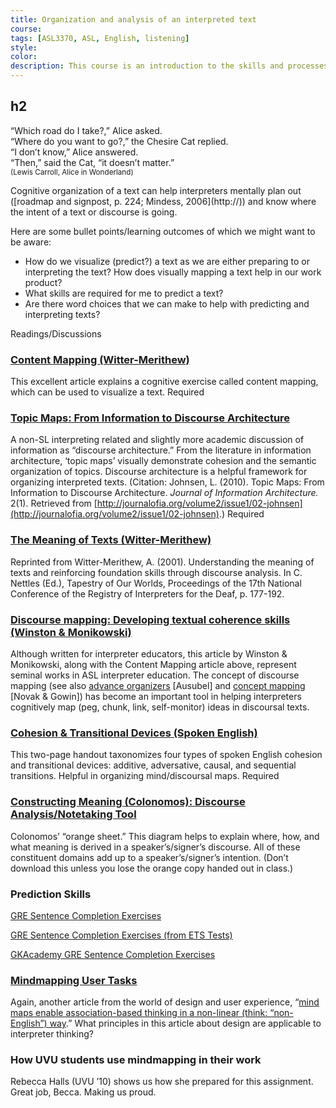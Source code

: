 ```yaml
---
title: Organization and analysis of an interpreted text
course:
tags: [ASL3370, ASL, English, listening]
style: 
color: 
description: This course is an introduction to the skills and processes required to produce conceptually accurate and linguistically appropriate spoken-language interpretations of ASL texts.
---
```


## h2

<p class="lead">
“Which road do I take?,” Alice asked.<br>
“Where do you want to go?,” the Chesire Cat replied.<br>
“I don’t know,” Alice answered.<br>
“Then,” said the Cat, “it doesn’t matter.”<br>
<small>(Lewis Carroll, Alice in Wonderland)</small>
</p>

<p class="lead">
Cognitive organization of a text can help interpreters mentally plan out ([roadmap and signpost, p. 224; Mindess, 2006](http://)) and know where the intent of a text or discourse is going.
</p>

Here are some bullet points/learning outcomes of which we might want to be aware:
* How do we visualize (predict?) a text as we are either preparing to or interpreting the text? How does visually mapping a text help in our work product?
* What skills are required for me to predict a text?
* Are there word choices that we can make to help with predicting and interpreting texts?

<p class="h6">Readings/Discussions</p>

### [Content Mapping (Witter-Merithew)](http://www.unco.edu/doit/resources/publication_pdfs/Content%20Mapping.pdf)
This excellent article explains a cognitive exercise called content mapping, which can be used to visualize a text. <span class="badge badge-pill badge-danger">Required</span>

### [Topic Maps: From Information to Discourse Architecture](http://)
A non-SL interpreting related and slightly more academic discussion of information as “discourse architecture.” From the literature in information architecture, ‘topic maps’ visually demonstrate cohesion and the semantic organization of topics. Discourse architecture is a helpful framework for organizing interpreted texts. (Citation: Johnsen, L. (2010). Topic Maps: From Information to Discourse Architecture. *Journal of Information Architecture.* 2(1). Retrieved from [http://journalofia.org/volume2/issue1/02-johnsen](http://journalofia.org/volume2/issue1/02-johnsen).) <span class="badge badge-pill badge-danger">Required</span>

### [The Meaning of Texts (Witter-Merithew)](http://www.unco.edu/doit/resources/publication_pdfs/The%20Meaning%20of%20Texts.pdf)
Reprinted from Witter-Merithew, A. (2001). Understanding the meaning of texts and reinforcing foundation skills through discourse analysis. In C. Nettles (Ed.), Tapestry of Our Worlds, Proceedings of the 17th National Conference of the Registry of Interpreters for the Deaf, p. 177-192.

### [Discourse mapping: Developing textual coherence skills (Winston & Monikowski)](http://)
Although written for interpreter educators, this article by Winston & Monikowski, along with the Content Mapping article above, represent seminal works in ASL interpreter education. The concept of discourse mapping (see also [advance organizers](http://en.wikipedia.org/wiki/David_Ausubel) [Ausubel] and [concept mapping](http://en.wikipedia.org/wiki/Concept_map) [Novak & Gowin]) has become an important tool in helping interpreters cognitively map (peg, chunk, link, self-monitor) ideas in discoursal texts.

### [Cohesion & Transitional Devices (Spoken English)](http://)
This two-page handout taxonomizes four types of spoken English cohesion and transitional devices: additive, adversative, causal, and sequential transitions. Helpful in organizing mind/discoursal maps. <span class="badge badge-pill badge-danger">Required</span>

### [Constructing Meaning (Colonomos): Discourse Analysis/Notetaking Tool](http://)
Colonomos’ “orange sheet.” This diagram helps to explain where, how, and what meaning is derived in a speaker’s/signer’s discourse. All of these constituent domains add up to a speaker’s/signer’s intention. (Don’t download this unless you lose the orange copy handed out in class.)

### Prediction Skills
[GRE Sentence Completion Exercises](http://www.majortests.com/gre/sentence_completion.php)

[GRE Sentence Completion Exercises (from ETS Tests)](https://www.ets.org/gre/revised_general/prepare/verbal_reasoning/text_completion/sample_questions)

[GKAcademy GRE Sentence Completion Exercises](http://www.gkacademy.org/gre-text-completions/)

### [Mindmapping User Tasks](http://www.uxbooth.com/articles/stuck-in-the-details-mind-map-user-tasks)
Again, another article from the world of design and user experience, “[mind maps enable association-based thinking in a non-linear (think: “non-English”) way](http://www.uxbooth.com/articles/stuck-in-the-details-mind-map-user-tasks).” What principles in this article about design are applicable to interpreter thinking?

### How UVU students use mindmapping in their work
Rebecca Halls (UVU ’10) shows us how she prepared for this assignment. Great job, Becca. Making us proud.
